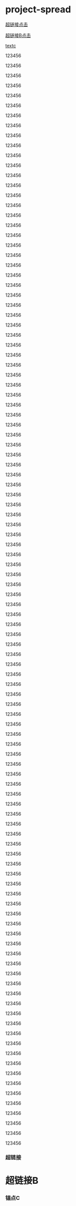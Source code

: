 # project-spread
[超链接点击](#aaa)

[超链接B点击](#bbb)

<a href ="#testc">textc</a>


123456

123456

123456

123456

123456

123456

123456

123456

123456

123456

123456

123456

123456

123456

123456

123456

123456

123456

123456

123456

123456

123456

123456

123456

123456

123456

123456

123456

123456

123456

123456

123456

123456

123456

123456

123456

123456

123456

123456

123456

123456

123456

123456

123456

123456

123456

123456

123456

123456

123456

123456

123456

123456

123456

123456

123456

123456

123456

123456

123456

123456

123456

123456

123456

123456

123456

123456

123456

123456

123456

123456

123456

123456

123456

123456

123456

123456

123456

123456

123456

123456

123456

123456

123456

123456

123456

123456

123456

123456

123456

123456

123456

123456

123456

123456

123456

123456

123456

123456

123456

123456

123456

123456

123456

123456

123456

123456

123456

123456

123456



### <span id ="aaa"></span>超链接
# <span id ="bbb">超链接B</span> #
<h3 id="testc">锚点C</h3>